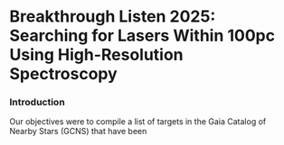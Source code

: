 # Breakthrough Listen 2025: Searching for Lasers Within 100pc Using High-Resolution Spectroscopy

### Introduction
Our objectives were to compile a list of targets in the Gaia Catalog of Nearby Stars (GCNS) that have been 
